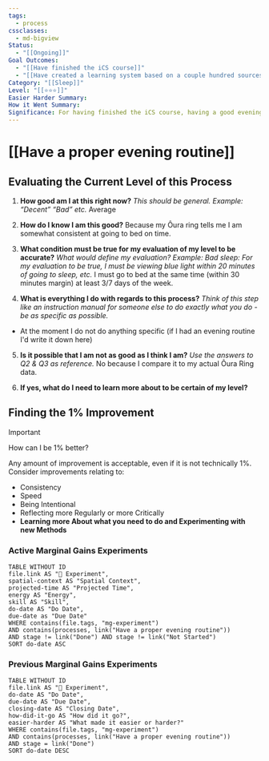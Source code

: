 ```yaml
---
tags:
  - process
cssclasses:
  - md-bigview
Status:
  - "[[Ongoing]]"
Goal Outcomes:
  - "[[Have finished the iCS course]]"
  - "[[Have created a learning system based on a couple hundred sources by July 2030]]"
Category: "[[Sleep]]"
Level: "[[⭐⭐⭐]]"
Easier Harder Summary: 
How it Went Summary: 
Significance: For having finished the iCS course, having a good evening routine is ESSENTIAL because it allows me to be more energetic and engage in deeper thought processing. The same goes for the creation of a learning system based on a couple hundred sources.
---
```

# [[Have a proper evening routine]]

## Evaluating the Current Level of this Process

1) **How good am I at this right now?**
*This should be general. Example: “Decent” “Bad” etc.*
Average

 2) **How do I know I am this good?**
Because my Ôura ring tells me I am somewhat consistent at going to bed on time.

3) **What condition must be true for my evaluation of my level to be accurate?**
*What would define my evaluation? Example: Bad sleep: For my evaluation to be true, I must be viewing blue light within 20 minutes of going to sleep, etc.*
I must go to bed at the same time (within 30 minutes margin) at least 3/7 days of the week.

4) **What is everything I do with regards to this process?**
*Think of this step like an instruction manual for someone else to do exactly what you do - be as specific as possible.*
- At the moment I do not do anything specific (if I had an evening routine I'd write it down here)

5) **Is it possible that I am not as good as I think I am?**
*Use the answers to Q2 & Q3 as reference.*
No because I compare it to my actual Ôura Ring data.

6) **If yes, what do I need to learn more about to be certain of my level?**

## Finding the 1% Improvement
> [!important]
> How can I be 1% better? 
> 
> Any amount of improvement is acceptable, even if it is not technically 1%. 
> Consider improvements relating to:
> - Consistency
> - Speed
> - Being Intentional
> - Reflecting more Regularly or more Critically
> - **Learning more About what you need to do and Experimenting with new Methods**

### Active Marginal Gains Experiments
```dataview
TABLE WITHOUT ID
file.link AS "🧪 Experiment",
spatial-context AS "Spatial Context",
projected-time AS "Projected Time",
energy AS "Energy",
skill AS "Skill",
do-date AS "Do Date",
due-date as "Due Date"
WHERE contains(file.tags, "mg-experiment")
AND contains(processes, link("Have a proper evening routine"))
AND stage != link("Done") AND stage != link("Not Started")
SORT do-date ASC
```

### Previous Marginal Gains Experiments
```dataview
TABLE WITHOUT ID
file.link AS "🧪 Experiment",
do-date AS "Do Date",
due-date AS "Due Date",
closing-date AS "Closing Date",
how-did-it-go AS "How did it go?",
easier-harder AS "What made it easier or harder?"
WHERE contains(file.tags, "mg-experiment")
AND contains(processes, link("Have a proper evening routine"))
AND stage = link("Done")
SORT do-date DESC
```